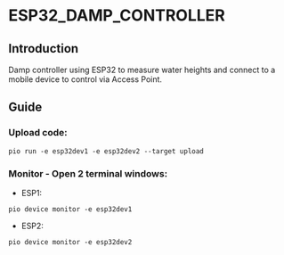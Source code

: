 # ESP32_DAMP_CONTROLLER

## Introduction
Damp controller using ESP32 to measure water heights and connect to a mobile device to control via Access Point.

## Guide
### Upload code: 
```
pio run -e esp32dev1 -e esp32dev2 --target upload
```
### Monitor - Open 2 terminal windows:
- ESP1: 
```
pio device monitor -e esp32dev1
```
- ESP2:
```
pio device monitor -e esp32dev2
```
